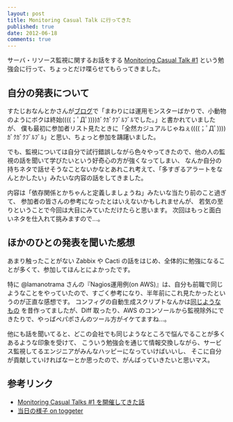 ```yaml
---
layout: post
title: Monitoring Casual Talk に行ってきた
published: true
date: 2012-06-18
comments: true
---
```


サーバ・リソース監視に関するお話をする [Monitoring Casual Talk #1](http://atnd.org/events/29621) という勉強会に行って、ちょっとだけ喋らせてもらってきました。

## 自分の発表について

すたじおなんとかさんが[ブログ](http://d.hatena.ne.jp/studio3104/20120616/1339827891)で「まわりには運用モンスターばかりで、小動物のようにボクは終始((((；ﾟДﾟ))))ｶﾞｸｶﾞｸﾌﾞﾙﾌﾞﾙでした。」と書かれていましたが、
僕も最初に参加者リスト見たときに「全然カジュアルじゃねぇ((((；ﾟДﾟ))))ｶﾞｸｶﾞｸﾌﾞﾙﾌﾞﾙ」と思い、ちょっと参加を躊躇いました。

でも、監視については自分で試行錯誤しながら色々やってきたので、他の人の監視の話を聞いて学びたいという好奇心の方が強くなってしまい、
なんか自分の持ちネタで話せそうなことないかなとあれこれ考えて、「多すぎるアラートをなんとかしたい」みたいな内容の話をしてきました。

内容は「依存関係とかちゃんと定義しましょうね」みたいな当たり前のこと過ぎて、
参加者の皆さんの参考になったとはいえないかもしれませんが、
若気の至りということで今回は大目にみていただけたらと思います。
次回はもっと面白いネタを仕入れて挑みますので...。

## ほかのひとの発表を聞いた感想

あまり触ったことがない Zabbix や Cacti の話をはじめ、全体的に勉強になることが多くて、参加してほんとによかったです。

特に @lamanotrama さんの『Nagios運用例(on AWS)』は、自分も前職で同じようなことをやっていたので、すごく参考になり、半年前にこれ見たかったというのが正直な感想です。
コンフィグの自動生成スクリプトなんかは[同じようなもの](https://github.com/takus/Nagios-Object-EC2) を昔作ってましたが、Diff 取ったり、AWS のコンソールから監視除外にできたりで、やっぱペパポさんのツール方がイケてますね…。

他にも話を聞いてると、どこの会社でも同じようなところで悩んでることが多くあるような印象を受けて、
こういう勉強会を通じて情報交換しながら、サービス監視してるエンジニアがみんなハッピーになっていけばいいし、
そこに自分が貢献していければなーとか思ったので、がんばっていきたいと思いマス。

## 参考リンク

- [Monitoring Casual Talks #1 を開催してきた話](http://d.hatena.ne.jp/kenjiskywalker/20120617)
- [当日の様子 on toggeter](http://togetter.com/li/321337)
